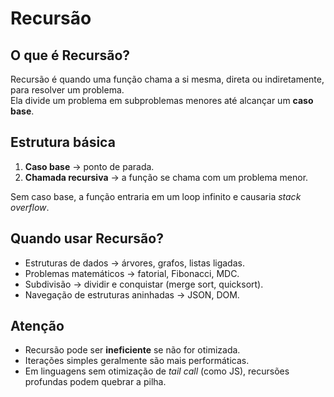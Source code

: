 # Recursão

## O que é Recursão?

Recursão é quando uma função chama a si mesma, direta ou indiretamente, para resolver um problema.  
Ela divide um problema em subproblemas menores até alcançar um **caso base**.

## Estrutura básica

1. **Caso base** → ponto de parada.
2. **Chamada recursiva** → a função se chama com um problema menor.

Sem caso base, a função entraria em um loop infinito e causaria _stack overflow_.

## Quando usar Recursão?

- Estruturas de dados → árvores, grafos, listas ligadas.
- Problemas matemáticos → fatorial, Fibonacci, MDC.
- Subdivisão → dividir e conquistar (merge sort, quicksort).
- Navegação de estruturas aninhadas → JSON, DOM.

## Atenção

- Recursão pode ser **ineficiente** se não for otimizada.
- Iterações simples geralmente são mais performáticas.
- Em linguagens sem otimização de _tail call_ (como JS), recursões profundas podem quebrar a pilha.
